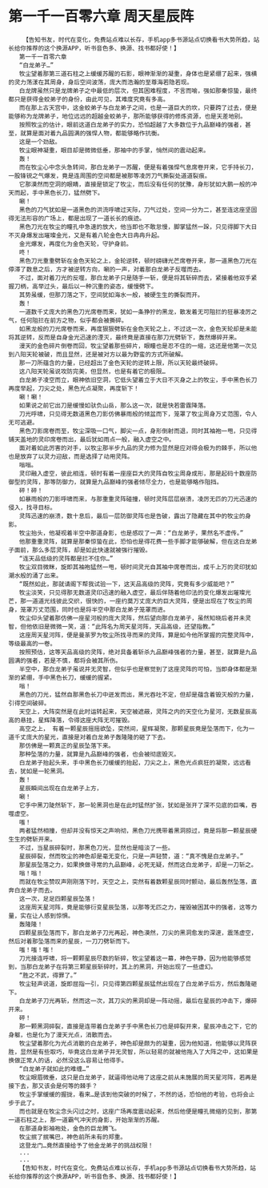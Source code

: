 # 第一千一百零六章 周天星辰阵
        【告知书友，时代在变化，免费站点难以长存，手机app多书源站点切换看书大势所趋，站长给你推荐的这个换源APP，听书音色多、换源、找书都好使！】
       第一千一百零六章
       “白龙弟子…”
       牧尘望着那第三道石柱之上缓缓苏醒的石影，眼神渐渐的凝重，身体也是紧绷了起来，强横的灵力荡漾在其周身，身后空间波荡，庞大而浩瀚的至尊海若隐若现。
       白龙牌虽然只是龙牌弟子之中最低的层次，但其困难程度，不言而喻，强如那秦惊蛰，最终都只是获得金蛟弟子的身份，由此可见，其难度究竟有多高。
       而在那上古天宫中，这金蛟弟子与白龙弟子之间，也是一道巨大的坎，只要跨了过去，便是能够称为龙牌弟子，地位远远的超越金蛟弟子，那所能够获得的修炼资源，也是天差地别。
       按照牧尘的估计，眼前这道白龙弟子的实力，恐怕超越了大多数位于九品巅峰的强者，甚至，就算是面对着九品圆满的强悍人物，都能够略作抗衡。
       这是一个劲敌。
       牧尘眼神凝重，眼目却是微微低垂，那袖中的手掌，悄然间的震动起来。
       轰！
       而在牧尘心中念头急转间，那白龙弟子一苏醒，便是有着强悍气息席卷开来，它手持长刀，一股锋锐之气爆发，竟是连周围的空间都是被那等凌厉刀气撕裂处道道裂痕。
       它那漠然而空洞的眼睛，直接是锁定了牧尘，而后没有任何的犹豫，身形犹如大鹏一般的冲天而起，手中黑色长刀，猛然劈下。
       唰！
       黑色的刀气犹如是一道黑色的洪流呼啸过天际，刀气过处，空间一分为二，甚至连这座坚固得无法形容的广场上，都是出现了一道长长的痕迹。
       黑色刀光在牧尘的瞳孔中急速的放大，他当即也不敢怠慢，脚掌猛然一跺，只见得脚下大日不灭身爆发出璀璨金光，又是有着八轮金色大日冉冉升起。
       金光爆发，再度化为金色天轮，守护身前。
       咚！
       黑色刀光重重劈斩在金色天轮之上，金轮逆转，顿时磅礴光芒席卷开来，那一道黑色刀光在停滞了数息之后，方才被逆转方向，唰的一声，对着那白龙弟子反噬而去。
       不过，面对着刀光的反噬，那白龙弟子只是随手一斩，便是将其斩碎而去，紧接着他双手紧握刀柄，高举过头，最后以一种沉重的姿态，缓慢劈下。
       其势虽缓，但那刀落之下，空间犹如海水一般，被硬生生的撕裂而开。
       轰！
       一道数千丈庞大的黑色刀光席卷而来，犹如一条狰狞的黑龙，散发着无可阻拦的狂暴凌厉之气，任何阻拦在前方之物，似乎都会被撕碎。
       如黑龙般的刀光席卷而来，再度狠狠劈斩在金色天轮之上，不过这一次，金色天轮却是未能将其逆转，反而是自身金光迅速的湮灭，最终竟是直接在那刀光劈斩下，轰然爆碎开来。
       漫天的金色碎片倒卷而回，牧尘望着那些碎片，眼瞳也是忍不住的一缩，这还是他第一次见到八阳天轮被破，而且显然，还是被对方以最为野蛮的方式所破解。
       那一刀所蕴含的力量，已经超出了金色天轮的逆转上限，所以天轮最终破碎。
       这八阳天轮虽说攻防完美，但显然，也是有着它的极限…
       白龙弟子凌空而立，眼神依旧空洞，它低头望着立于大日不灭身之上的牧尘，手中黑色长刀再度举起，刀尖之处，黑色光点凝聚，再度斩下！
       唰！唰！
       如果说之前它出刀是缓慢如驮负山岳，那么这一次，就是快若雷霆降落。
       刀光呼啸，只见得无数道黑色刀影仿佛暴雨般的倾盆而下，笼罩了牧尘周身万丈范围，令人无可逃避。
       黑色刀影席卷而至，牧尘深吸一口气，脚尖一点，身形倒射而退，同时其袖袍一甩，只见得铺天盖地的灵印席卷而出，最后犹如雨点一般，融入虚空之中。
       面对着如此厉害的对手，以牧尘那半步九品的灵力修为显然是应对得会极为的棘手，所以他也是放弃了以灵力迎敌，而是选择了动用灵阵。
       嗡嗡。
       灵印融入虚空，彼此相连，顿时有着一座座巨大的灵阵自牧尘周身成形，那是起码十数座防御型的灵阵，那等防御力，就算是九品巅峰的强者倾尽全力，也是能够略作阻挡。
       砰！砰！
       如暴雨般的刀影呼啸而来，与那重重灵阵碰撞，顿时灵阵层层崩溃，凌厉无匹的刀光迅速的侵入，找寻目标。
       灵阵迅速的崩溃，数十息后，最后一层防御灵阵也是告破，露出了隐藏在其中的牧尘的身影。
       牧尘抬头，他凝视着半空中那道身影，也是感叹了一声：“白龙弟子，果然名不虚传。”
       他那重重灵阵，就算是那秦惊蛰在此，恐怕也是得花费一些手脚才能够破解，但在这白龙弟子面前，那么多层灵阵，却是如此快速就被强行摧毁。
       “连天品低级的灵阵都是拦不住你…”
       牧尘双目微眯，旋即其袖袍猛然一甩，顿时间灵光自其袖中席卷而出，成千上万的灵印犹如潮水般的涌了出来。
       “既然如此，那就请阁下帮我试验一下，这天品高级的灵阵，究竟有多少威能吧？”
       牧尘淡笑，只见得那无数道灵印迅速的融入虚空，最后伴随着他印法的变化爆发出璀璨光芒，那一道道光线彼此交织，很快的，一座约莫万丈庞大的巨大灵阵，便是出现在了牧尘的周身，笼罩万丈范围，同时也是将半空中那白龙弟子笼罩而进。
       牧尘仰头望着那仿佛一座星河般的庞大灵阵，然后望向那白龙弟子，虽然知晓后者并未灵智，但他依旧是微微一笑，道：“此阵名为周天星河阵，天品高级，还望指教。”
       这座周天星河阵，便是曼荼罗为牧尘所找寻而来的灵阵，算是如今他所掌握的完整灵阵中，等级最高的一卷。
       按照预估，这等天品高级的灵阵，绝对具备着斩杀九品巅峰强者的力量，甚至，就算是九品圆满的强者，若是不慎，都将会被其所伤。
       半空中，那白龙弟子虽说并无灵智，但似乎也是察觉到了这座灵阵的可怕，当即身体都是渐渐的紧绷，手中黑色长刀，缓缓的握紧。
       嗡！
       黑色的刀光，猛然自那黑色长刀中迸发而出，黑光吞吐不定，但却是蕴含着毁灭般的力量，引得空间破碎。
       天空上，大阵突然是在此时运转起来，天空被遮蔽，灵阵之内的天空化为星河，无数星辰高高的悬挂，星辉降落，令得这座大阵无可摧毁。
       高空之上， 有着一颗星辰摇摇欲坠，突然间，星辉凝聚，那颗星辰竟是坠落而下，化为一道千丈庞大的星光，直接是对着白龙弟子轰隆隆的砸了下去。
       那仿佛是一颗真正的星辰坠落下来。
       那种坠落的力量，就算是九品巅峰的强者，也会被彻底毁灭。
       白龙弟子抬起头来，手中黑色长刀缓缓的抬起，刀尖之上，黑色光点疯狂的凝聚，远远看去，犹如是一轮黑洞。
       轰！
       星辰瞬间出现在白龙弟子上方，
       唰！
       它手中黑刀陡然斩下，那一轮黑洞也是在此时猛然扩张，犹如是张开了深不见底的巨嘴，吞噬虚空。
       嗤！
       两者猛然相撞，但却并没有惊天之声响彻，黑色刀光携带着黑洞掠过，竟是将那一颗星辰硬生生的劈斩开来。
       不过，当星辰碎裂时，那黑色刀光，显然也是暗淡了一些。
       星辰碎裂，然而牧尘的神色却是毫无变化，只是一声轻赞，道：“真不愧是白龙弟子。”
       那星辰坠落之力，如果换做寻常的九品巅峰，必死无疑，然而这白龙弟子，却是一刀斩之。
       嗡！嗡！
       而就在牧尘赞叹声刚刚落下时，天空之上，突然有着数颗星辰同时颤动，最后轰然坠落，直奔白龙弟子而去。
       这一次，足足四颗星辰坠落！
       这座周天星河阵，竟是能够衍变星辰坠落，以那等无匹之力，摧毁被困其中的强者，这等力量，实在让人感到惊惧。
       轰隆隆！
       四颗星辰坠落而下，那白龙弟子刀光再起，神色漠然，刀尖的黑洞愈发的深邃，震荡虚空，然后对着那坠落而来的星辰，一刀刀劈斩而下。
       嗤！嗤！嗤！
       刀光接连呼啸，将一颗颗星辰尽数的斩碎，牧尘望着这一幕，神色平静，因为他能够感觉到，当那白龙弟子在将第三颗星辰斩碎时，其上的黑洞，开始出现了一些虚幻。
       “胜之不武，得罪了。”
       牧尘轻声说道，旋即屈指一引，只见得第四颗星辰猛然出现在了白龙弟子后方，然后轰隆砸下。
       白龙弟子刀光再斩，然而这一次，其刀尖的黑洞却是一阵动摇，最后在星辰的冲击下，爆碎开来。
       砰！
       那一颗黑洞碎裂，直接是连带着白龙弟子手中黑色长刀也是碎裂开来，星辰冲击之下，它的身躯，也是化为了漫天光点，消散而去。
       牧尘望着那化为光点消散的白龙弟子，神色却是颇为的凝重，因为他知道，他能够以灵阵获胜，显然是有些取巧，毕竟这白龙弟子并无灵智，所以轻易的就被他拖入了大阵之中，这如果是换做正常人的话，必然没这么容易让他得手。
       “白龙弟子就如此的难缠…”
       牧尘眼眉微垂，这只是白龙弟子，就逼得他动用了这座之前从未施展的周天星河阵，若再是接下去，那又该会是何等的棘手？
       牧尘手掌缓缓的握拢，看来…是该到他突破的时候了，不然的话，恐怕他的考验，也将会止步于此了。
       而也就是在牧尘念头闪过之时，这座广场再度震动起来，然后他便是瞳孔微缩的见到，那第一道石柱之上，那一道霸气冲天的身影，开始渐渐的苏醒。
       在那道身影袖袍处，金色的巨龙腾飞。
       牧尘抿了抿嘴巴，神色前所未有的郑重。
       这登龙门…竟然直接给予了他金龙弟子的挑战权限！
       ...
       ...
       【告知书友，时代在变化，免费站点难以长存，手机app多书源站点切换看书大势所趋，站长给你推荐的这个换源APP，听书音色多、换源、找书都好使！】